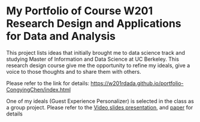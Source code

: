 # My  Portfolio of Course W201 Research Design and Applications for Data and Analysis

This project lists ideas that initially brought me to data science track and studying Master of Information and Data Science at UC Berkeley. This research design course give me the opportunity to refine my ideals, give a voice to those thoughts and to share them with others.

Please refer to the link for details: https://w201rdada.github.io/portfolio-CongyingChen/index.html

One of my ideals (Guest Experience Personalizer) is selected in the class as a group project. Please refer to the [Video](https://drive.google.com/file/d/1MbKdP3_y5XJoYJTzlzqDrDNnq7ZsLHc4/view?usp=sharing),[slides presentation](https://github.com/CongyingChen/Data-Science-Portfolio/blob/master/Research_Design/Guest_Experience_Personalizer(GEP).pdf), and [paper](https://github.com/CongyingChen/Data-Science-Portfolio/blob/master/Research_Design/Guest_Experience_Personalizer(GEP)_Paper.pdf) for details 
